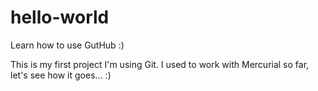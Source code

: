 # hello-world
Learn how to use GutHub :)

This is my first project I'm using Git.
I used to work with Mercurial so far, let's see how it goes... :)
